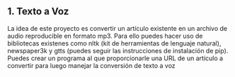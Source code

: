 ## 1. Texto a Voz
La idea de este proyecto es convertir un artículo existente en un archivo de audio reproducible
en formato mp3. Para ello puedes hacer uso de bibliotecas existenes como nltk (kit de
herramientas de lenguaje natural), newspaper3k y gtts (puedes seguir las instrucciones de
instalación de pip).
Puedes crear un programa al que proporcionarle una URL de un artículo a convertir para
luego manejar la conversión de texto a voz
